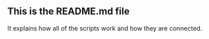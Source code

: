 ## This is the README.md file
It explains how all of the scripts work and how they are connected.  
